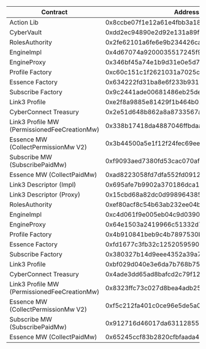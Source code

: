 | Contract                                     | Address                                    |
| -------------------------------------------- | ------------------------------------------ |
| Action Lib                                   | 0x8ccbe07f1e12a61e4fbb3a1895d35dce001ff73a |
| CyberVault                                   | 0xdd2ec94890e2d92e131a89f73bfe124137e0c10e |
| RolesAuthority                               | 0x2fe62101a6fe6e9b234426cad374ac651f458a16 |
| EngineImpl                                   | 0x4d67074a9200035517245f9bea360789b42c12e3 |
| EngineProxy                                  | 0x346bf45a74e1b9d31e0e5d747964f99c81ffffd8 |
| Profile Factory                              | 0xc60c151c1f2621031a7025c32a7a01f17c05ecd4 |
| Essence Factory                              | 0x634222fd31ba8e6f233b93155f68b1a701c71b17 |
| Subscribe Factory                            | 0x9c2441ade00681486eb25de98ff4e1eeb4557541 |
| Link3 Profile                                | 0xe2f8a9885e81429f1b464b01a1ea234293474945 |
| CyberConnect Treasury                        | 0x2e51d648b862a8a8733567ac6e1c765343809248 |
| Link3 Profile MW (PermissionedFeeCreationMw) | 0x338b17418da4887046ffbdaa52a6817e016911f5 |
| Essence MW (CollectPermissionMw V2)          | 0x3b44500a5e1f12f24fec69eec8c828cbbcfd18c4 |
| Subscribe MW (SubscribePaidMw)               | 0xf9093aed7380fd53cac070af90048189bf8ed7c8 |
| Essence MW (CollectPaidMw)                   | 0xad8223058fd7dfa552fd0912f662dad5144d6a8d |
| Link3 Descriptor (Impl)                      | 0x695afe7b9902a370186dca18ea7c0c1cb08af83c |
| Link3 Descriptor (Proxy)                     | 0x15cbd68a82dc0d998964385d7414335cebe347f5 |
| RolesAuthority                               | 0xef80acf8c54b63ab232ee04b82cdc9709c991587 |
| EngineImpl                                   | 0xc4d061f9e005eb04c9d039026656b225f1829130 |
| EngineProxy                                  | 0x64e1503a2419966c51332d7f6018de9544ad78a1 |
| Profile Factory                              | 0x4b910841beb9c4b7897530bf2e2e28e40b60b47f |
| Essence Factory                              | 0xfd1677c3fb32c12520595908d3f45240607ff637 |
| Subscribe Factory                            | 0x380327b14d9eee4352a39a77d6eba92c03d279a1 |
| Link3 Profile                                | 0xbf029d040e3e6da7b768b759dd9d67d84c73c06f |
| CyberConnect Treasury                        | 0x4ade3dd65ad8bafcd2c79f12ce62080c8c6749ef |
| Link3 Profile MW (PermissionedFeeCreationMw) | 0x8323ffc73c027d8bea4adb255447d3f5a8b3ad12 |
| Essence MW (CollectPermissionMw V2)          | 0xf5c212fa401c0ce96e5de5a0a4553c538f8f812f |
| Subscribe MW (SubscribePaidMw)               | 0x912716d46017da6311285571d4c53fd36bb180fa |
| Essence MW (CollectPaidMw)                   | 0x65245ccf83b2820cfbfaada41361b8599701ce51 |
